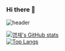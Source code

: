 ### Hi there 👋

![header](https://capsule-render.vercel.app/api?type=slice&color=auto&height=300&section=header&text=realwhyjay&fontSize=100)

[![영재's GitHub stats](https://github-readme-stats.vercel.app/api?username=realwhyjay)](https://github.com/realwhyjay/github-readme-stats)  
[![Top Langs](https://github-readme-stats.vercel.app/api/top-langs/?username=realwhyjay&layout=compact)](https://github.com/realwhyjay/github-readme-stats)
